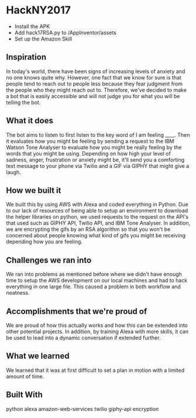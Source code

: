 # HackNY2017

- Install the APK
- Add hack17RSA.py to /AppInventor/assets
- Set up the Amazon Skill

## Inspiration
In today's world, there have been signs of increasing levels of anxiety and no one knows quite why. However, one fact that we know for sure is that people tend to reach out to people less because they fear judgment from the people who they might reach out to. Therefore, we've decided to make a bot that is easily accessible and will not judge you for what you will be telling the bot.

## What it does
The bot aims to listen to first listen to the key word of I am feeling ____. Then it evaluates how you might be feeling by sending a request to the IBM Watson Tone Analyser to evaluate how you might be really feeling by the words that you might be using. Depending on how high your level of sadness, anger, frustration or anxiety might be, it'll send you a comforting text message to your phone via Twilio and a GIF via GIPHY that might give a laugh.

## How we built it
We built this by using AWS with Alexa and coded everything in Python. Due to our lack of resources of being able to setup an environment to download the helper libraries on python, we used requests to the request on the API's that used such as GIPHY API, Twilio API, and IBM Tone Analyser. In addition, we are encrypting the gifs by an RSA algorithm so that you won't be concerned about people knowing what kind of gifs you might be receiving depending how you are feeling.

## Challenges we ran into
We ran into problems as mentioned before where we didn't have enough time to setup the AWS development on our local machines and had to hack everything in one large file. This caused a problem in both workflow and neatness.

## Accomplishments that we're proud of
We are proud of how this actually works and how this can be extended into other potential projects. In addition, by training Alexa with more skills, it can be used to lead into a dynamic conversation if extended further.

## What we learned
We learned that it was at first difficult to set a plan in motion with a limited amount of time.

## Built With
python
alexa
amazon-web-services
twilio
giphy-api
encryption

